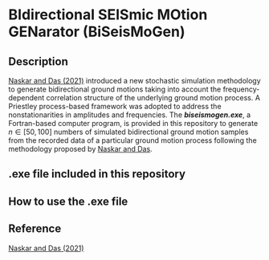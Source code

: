 # BIdirectional SEISmic MOtion GENarator (BiSeisMoGen)

## Description
<a href="https://doi.org/10.1002/eqe.3537">Naskar and Das (2021)</a> introduced a new stochastic simulation methodology to generate bidirectional ground motions taking into account the frequency-dependent correlation structure of the underlying ground motion process. A Priestley process-based framework was adopted to address the nonstationarities in amplitudes and frequencies. The ***biseismogen.exe***, a Fortran-based computer program, is provided in this repository to generate $n\in[50,100]$ numbers of simulated bidirectional ground motion samples from the recorded data of a particular ground motion process following the methodology proposed by <a href="https://doi.org/10.1002/eqe.3537">Naskar and Das</a>.

## .exe file included in this repository

## How to use the .exe file

## Reference
<a href="https://doi.org/10.1002/eqe.3537">Naskar and Das (2021)</a>
